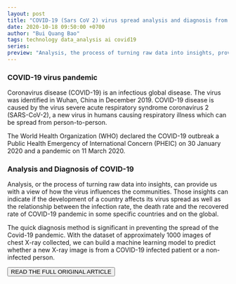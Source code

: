 ```yaml
---
layout: post
title: "COVID-19 (Sars CoV 2) virus spread analysis and diagnosis from radiography"
date: 2020-10-18 09:50:00 +0700
author: "Bui Quang Bao"
tags: technology data_analysis ai covid19
series:
preview: "Analysis, the process of turning raw data into insights, provide us with a view of how Coronavirus disease influences the communities, indicate if the development of a country affects its virus spread as well as the infection rate, the death rate and the recovered rate. Diagnosis method is potential in preventing the spread of the pandemic. With the dataset of chest X-ray, we can build a Machine Learning model to predict if a new X-ray image is from COVID-19 infected or non-infected."
---
```


### COVID-19 virus pandemic
Coronavirus disease (COVID-19) is an infectious global disease. The virus was identified in Wuhan, China in December 2019. COVID-19 disease is caused by the virus severe acute respiratory syndrome coronavirus 2 (SARS-CoV-2), a new virus in humans causing respiratory illness which can be spread from person-to-person.

The World Health Organization (WHO) declared the COVID-19 outbreak a Public Health Emergency of International Concern (PHEIC) on 30 January 2020 and a pandemic on 11 March 2020.
### Analysis and Diagnosis of COVID-19
Analysis, or the process of turning raw data into insights, can provide us with a view of how the virus influences the communities. Those insights can indicate if the development of a country affects its virus spread as well as the relationship between the infection rate, the death rate and the recovered rate of COVID-19 pandemic in some specific countries and on the global.

The quick diagnosis method is significant in preventing the spread of the Covid-19 pandemic. With the dataset of approximately 1000 images of chest X-ray collected, we can build a machine learning model to predict whether a new X-ray image is from a COVID-19 infected patient or a non-infected person.

<a href="https://github.com/buiquangbao/COVID-19-Virus-Analysis-and-Diagnosis" target="_blank">
  <button class="button-in-post">READ THE FULL ORIGINAL ARTICLE</button>
</a>

